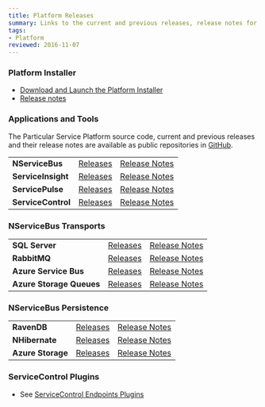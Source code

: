 ```yaml
---
title: Platform Releases
summary: Links to the current and previous releases, release notes for the Particular Service Platform applications
tags:
- Platform
reviewed: 2016-11-07
---
```



### Platform Installer

- [Download and Launch the Platform Installer](https://s3.amazonaws.com/particular.downloads/PlatformInstaller/PlatformInstaller.application)
- [Release notes](installer)


### Applications and Tools

The Particular Service Platform source code, current and previous releases and their release notes are available as public repositories in [GitHub](https://github.com/particular).


| | | |
|:--- |:--- |:--- |
| **NServiceBus** | [Releases](https://github.com/Particular/NServiceBus/tags) | [Release Notes](https://github.com/Particular/NServiceBus/releases)|
| **ServiceInsight** | [Releases](https://github.com/Particular/ServiceInsight/tags)|[Release Notes](https://github.com/Particular/ServiceInsight/releases)|
| **ServicePulse** | [Releases](https://github.com/Particular/ServicePulse/tags)|[Release Notes](https://github.com/Particular/ServicePulse/releases)|
| **ServiceControl** | [Releases](https://github.com/Particular/ServiceControl/tags)|[Release Notes](https://github.com/Particular/ServiceControl/releases)|


### NServiceBus Transports

| | | |
|:--- |:--- |:--- |
|**SQL Server**|[Releases](https://github.com/Particular/NServiceBus.SqlServer/tags)| [Release Notes](https://github.com/Particular/NServiceBus.SqlServer/releases)
|**RabbitMQ**|[Releases](https://github.com/Particular/NServiceBus.RabbitMQ/tags)| [Release Notes](https://github.com/Particular/NServiceBus.RabbitMQ/releases)
|**Azure Service Bus** | [Releases](https://github.com/Particular/NServiceBus.AzureServiceBus/tags)| [Release Notes](https://github.com/Particular/NServiceBus.AzureServiceBus/releases)
|**Azure Storage Queues** | [Releases](https://github.com/Particular/NServiceBus.AzureStorageQueues/tags)| [Release Notes](https://github.com/Particular/NServiceBus.AzureStorageQueues/releases)


### NServiceBus Persistence


| | | |
|:--- |:--- |:--- |
|**RavenDB** | [Releases](https://github.com/Particular/NServiceBus.RavenDB/tags)| [Release Notes](https://github.com/Particular/NServiceBus.RavenDB/releases)
|**NHibernate** | [Releases](https://github.com/Particular/NServiceBus.NHibernate/tags)| [Release Notes](https://github.com/Particular/NServiceBus.NHibernate/releases)
|**Azure Storage** | [Releases](https://github.com/Particular/NServiceBus.Persistence.AzureStorage/tags)| [Release Notes](https://github.com/Particular/NServiceBus.Persistence.AzureStorage/releases)


### ServiceControl Plugins

* See [ServiceControl Endpoints Plugins](/servicecontrol/plugins/)
